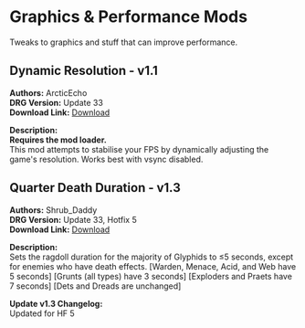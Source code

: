 # Graphics & Performance Mods

Tweaks to graphics and stuff that can improve performance.

<!-- mod list -->

## Dynamic Resolution - v1.1
**Authors:** ArcticEcho  
**DRG Version:** Update 33  
**Download Link:** [Download](https://github.com/ArcticEcho/DRG-Mods/raw/ff191348af82383cbbd363c55b6bea3402af5bb7/Quality%20of%20Life/Graphics%20%26%20Performance/Dynamic%20Resolution%20-%20V1.1%20_P.pak)  

**Description:**  
**Requires the mod loader.**  
This mod attempts to stabilise your FPS by dynamically adjusting the game's resolution. Works best with vsync disabled.

## Quarter Death Duration - v1.3
**Authors:** Shrub_Daddy  
**DRG Version:** Update 33, Hotfix 5  
**Download Link:** [Download](https://github.com/ArcticEcho/DRG-Mods/raw/3127c44faad3511abdcd071399090eea949f155f/Quality%20of%20Life/Graphics%20%26%20Performance/Quarter%20Death%20Duration%20-%20V1.3%20_P.pak)  

**Description:**  
Sets the ragdoll duration for the majority of Glyphids to ≤5 seconds, except for enemies who have death effects. [Warden, Menace, Acid, and Web have 5 seconds] [Grunts (all types) have 3 seconds] [Exploders and Praets have 7 seconds] [Dets and Dreads are unchanged]

**Update v1.3 Changelog:**  
Updated for HF 5